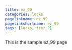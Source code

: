 ```yaml
---
title: ez_99
categories: locks
pagelinkname: ez_99
pagelinkshortname: ez_99
tags: [locks, tier_2]
---
```


This is the sample ez_99 page